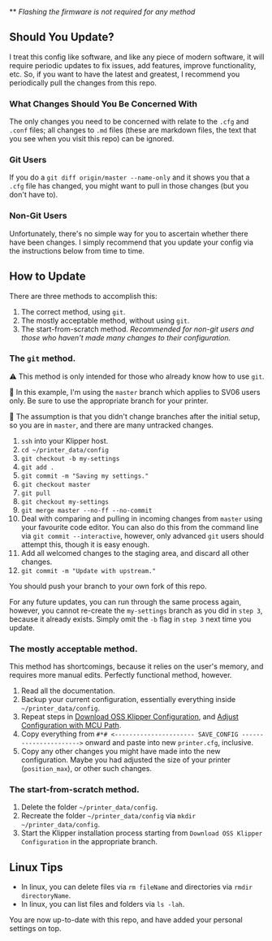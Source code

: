 \*\* _Flashing the firmware is not required for any method_

## Should You Update?

I treat this config like software, and like any piece of modern software, it will require periodic updates to fix issues, add features, improve functionality, etc. So, if you want to have the latest and greatest, I recommend you periodically pull the changes from this repo.

### What Changes Should You Be Concerned With

The only changes you need to be concerned with relate to the `.cfg` and `.conf` files; all changes to `.md` files (these are markdown files, the text that you see when you visit this repo) can be ignored.

### Git Users

If you do a `git diff origin/master --name-only` and it shows you that a `.cfg` file has changed, you might want to pull in those changes (but you don't have to).

### Non-Git Users

Unfortunately, there's no simple way for you to ascertain whether there have been changes. I simply recommend that you update your config via the instructions below from time to time.

## How to Update

There are three methods to accomplish this:

1. The correct method, using `git`.
2. The mostly acceptable method, without using `git`.
3. The start-from-scratch method. _Recommended for non-git users and those who haven't made many changes to their configuration._

### The `git` method.

⚠️ This method is only intended for those who already know how to use `git`.

📝 In this example, I'm using the `master` branch which applies to SV06 users only. Be sure to use the appropriate branch for your printer.

📝 The assumption is that you didn't change branches after the initial setup, so you are in `master`, and there are many untracked changes.

1. `ssh` into your Klipper host.
2. `cd ~/printer_data/config`
3. `git checkout -b my-settings`
4. `git add .`
5. `git commit -m "Saving my settings."`
6. `git checkout master`
7. `git pull`
8. `git checkout my-settings`
9. `git merge master --no-ff --no-commit`
10. Deal with comparing and pulling in incoming changes from `master` using your favourite code editor. You can also do this from the command line via `git commit --interactive`, however, only advanced `git` users should attempt this, though it is easy enough.
11. Add all welcomed changes to the staging area, and discard all other changes.
12. `git commit -m "Update with upstream."`

You should push your branch to your own fork of this repo.

For any future updates, you can run through the same process again, however, you cannot re-create the `my-settings` branch as you did in `step 3`, because it already exists. Simply omit the `-b` flag in `step 3` next time you update.

### The mostly acceptable method.

This method has shortcomings, because it relies on the user's memory, and requires more manual edits. Perfectly functional method, however.

1. Read all the documentation.
2. Backup your current configuration, essentially everything inside `~/printer_data/config`.
3. Repeat steps in [Download OSS Klipper Configuration](https://github.com/bassamanator/Sovol-SV06-firmware#download-oss-klipper-configuration), and [Adjust Configuration with MCU Path](https://github.com/bassamanator/Sovol-SV06-firmware#adjust-configuration-with-mcu-path).
4. Copy everything from `#*# <---------------------- SAVE_CONFIG ---------------------->` onward and paste into new `printer.cfg`, inclusive.
5. Copy any other changes you might have made into the new configuration. Maybe you had adjusted the size of your printer (`position_max`), or other such changes.

### The start-from-scratch method.

1. Delete the folder `~/printer_data/config`.
2. Recreate the folder `~/printer_data/config` via `mkdir ~/printer_data/config`.
3. Start the Klipper installation process starting from `Download OSS Klipper Configuration` in the appropriate branch.

## Linux Tips

- In linux, you can delete files via `rm fileName` and directories via `rmdir directoryName`.
- In linux, you can list files and folders via `ls -lah`.

You are now up-to-date with this repo, and have added your personal settings on top.
